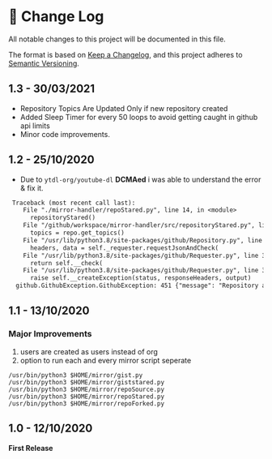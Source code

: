 # 📝  Change Log

All notable changes to this project will be documented in this file.

The format is based on [Keep a Changelog](https://keepachangelog.com/en/1.0.0/), and this project adheres to [Semantic Versioning](https://semver.org/spec/v2.0.0.html).
<!--
## Unreleased

## 1.0 - 01/02/2020
### Added

### Changed

### Deprecated

### Removed

### Fixed

### Security
-->

## 1.3 - 30/03/2021
* Repository Topics Are Updated Only if new repository created
* Added Sleep Timer for every 50 loops to avoid getting caught in github api limits
* Minor code improvements. 

## 1.2 - 25/10/2020
* Due to `ytdl-org/youtube-dl` **DCMAed** i was able to understand the error & fix it. 
```y
 Traceback (most recent call last):
    File "./mirror-handler/repoStared.py", line 14, in <module>
      repositoryStared()
    File "/github/workspace/mirror-handler/src/repositoryStared.py", line 39, in repositoryStared
      topics = repo.get_topics()
    File "/usr/lib/python3.8/site-packages/github/Repository.py", line 2982, in get_topics
      headers, data = self._requester.requestJsonAndCheck(
    File "/usr/lib/python3.8/site-packages/github/Requester.py", line 317, in requestJsonAndCheck
      return self.__check(
    File "/usr/lib/python3.8/site-packages/github/Requester.py", line 342, in __check
      raise self.__createException(status, responseHeaders, output)
  github.GithubException.GithubException: 451 {"message": "Repository access blocked", "block": {"reason": "dmca", "created_at": "2020-10-23T19:13:29Z", "html_url": "https://github.com/github/dmca/blob/master/2020/10/2020-10-23-RIAA.md"}}
```

## 1.1 - 13/10/2020
### Major Improvements

1. users are created as users instead of org
2. option to run each and every mirror script seperate

```
/usr/bin/python3 $HOME/mirror/gist.py
/usr/bin/python3 $HOME/mirror/giststared.py
/usr/bin/python3 $HOME/mirror/repoSource.py
/usr/bin/python3 $HOME/mirror/repoStared.py
/usr/bin/python3 $HOME/mirror/repoForked.py
```

## 1.0 - 12/10/2020
**First Release**
